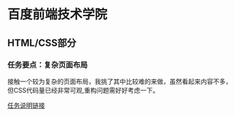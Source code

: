 # 百度前端技术学院
## HTML/CSS部分
### 任务要点：复杂页面布局

接触一个较为复杂的页面布局，我挑了其中比较难的来做，虽然看起来内容不多，但CSS代码量已经非常可观,重构问题需好好考虑一下。

[任务说明链接][1]

[1]:http://ife.baidu.com/task/detail?taskId=9